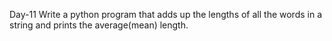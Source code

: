 Day-11
Write a python program that adds up the lengths of all the words in a string and prints the average(mean) length.
